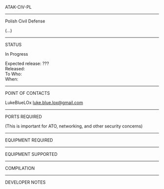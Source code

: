 ATAK-CIV-PL


_________________________________________________________________
Polish Civil Defense

(...)


_________________________________________________________________
STATUS

In Progress  

Expected release: ???  
Released:  
To Who:  
When:

_________________________________________________________________
POINT OF CONTACTS

LukeBlueLOx
luke.blue.lox@gmail.com

_________________________________________________________________
PORTS REQUIRED

(This is important for ATO, networking, and other security concerns)

_________________________________________________________________
EQUIPMENT REQUIRED

_________________________________________________________________
EQUIPMENT SUPPORTED

_________________________________________________________________
COMPILATION

_________________________________________________________________
DEVELOPER NOTES
